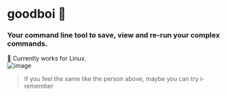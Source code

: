 # goodboi 🦀

### Your command line tool to save, view and re-run your complex commands.

🐧 Currently works for Linux. <br>
![image](https://github.com/yellowHatpro/i-remember/assets/75999921/1dcfccdf-400f-4d78-bdcd-e15d91acd594)

> If you feel the same like the person above, maybe you can try i-remember
